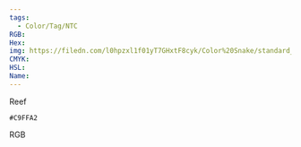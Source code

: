 ```yaml
---
tags:
  - Color/Tag/NTC
RGB:
Hex:
img: https://filedn.com/l0hpzxl1f01yT7GHxtF8cyk/Color%20Snake/standard_csv_to_svg/%23/C9FFA2.svg
CMYK:
HSL:
Name:
---
```

Reef
```palette
#C9FFA2
```
RGB
